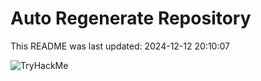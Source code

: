 # Auto Regenerate Repository

This README was last updated: 2024-12-12 20:10:07

 ![TryHackMe](https://tryhackme.com/badge/533634)